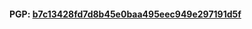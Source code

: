 #### PGP: [b7c13428fd7d8b45e0baa495eec949e297191d5f](https://github.com/flyboy101/flyboy101/blob/main/PGP_Pubkey_flyboy101.asc)

<!--
**flyboy101/flyboy101** is a ✨ _special_ ✨ repository because its `README.md` (this file) appears on your GitHub profile.

Here are some ideas to get you started:

- 🔭 I’m currently working on ...
- 🌱 I’m currently learning ...
- 👯 I’m looking to collaborate on ...
- 🤔 I’m looking for help with ...
- 💬 Ask me about ...
- 📫 How to reach me: ...
- 😄 Pronouns: ...
- ⚡ Fun fact: ...
-->
